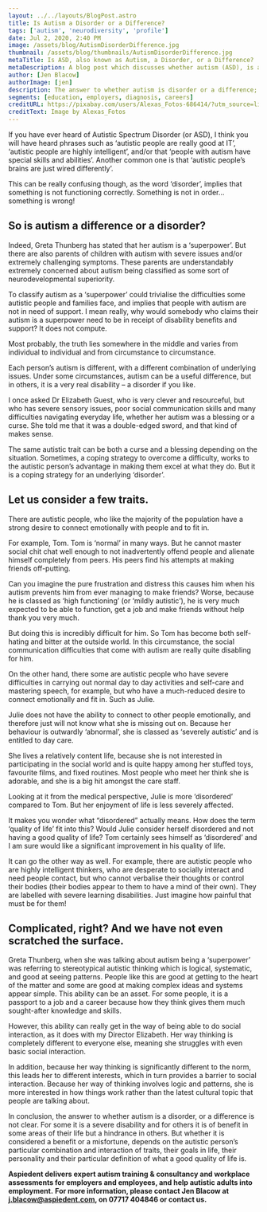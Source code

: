 ```yaml
---
layout: ../../layouts/BlogPost.astro
title: Is Autism a Disorder or a Difference?
tags: ['autism', 'neurodiversity', 'profile']
date: Jul 2, 2020, 2:40 PM
image: /assets/blog/AutismDisorderDifference.jpg
thumbnail: /assets/blog/thumbnails/AutismDisorderDifference.jpg
metaTitle: Is ASD, also known as Autism, a Disorder, or a Difference?
metaDescription: A blog post which discusses whether autism (ASD), is a disorder or a difference. The answer is not straightforward. For some people it is clearly a disorder, for some a difference and for some, it is both.
author: [Jen Blacow]
authorImage: [jen]
description: The answer to whether autism is disorder or a difference; a superpower, or a disability, is not straightforward. For some people it is clearly a disorder, for some a difference and for some, it is both.
segments: [education, employers, diagnosis, careers]
creditURL: https://pixabay.com/users/Alexas_Fotos-686414/?utm_source=link-attribution&utm_medium=referral&utm_campaign=image&utm_content=3894871
creditText: Image by Alexas_Fotos
---
```

If you have ever heard of Autistic Spectrum Disorder (or ASD), I think you will have heard phrases such as ‘autistic people are really good at IT’, ‘autistic people are highly intelligent’, and/or that ‘people with autism have special skills and abilities’. Another common one is that ‘autistic people’s brains are just wired differently’.

This can be really confusing though, as the word ‘disorder’, implies that something is not functioning correctly. Something is not in order… something is wrong!

## So is autism a difference or a disorder?
Indeed, Greta Thunberg has stated that her autism is a ‘superpower’. But there are also parents of children with autism with severe issues and/or extremely challenging symptoms. These parents are understandably extremely concerned about autism being classified as some sort of neurodevelopmental superiority. 

To classify autism as a ‘superpower’ could trivialise the difficulties some autistic people and families face, and implies that people with autism are not in need of support. I mean really, why would somebody who claims their autism is a superpower need to be in receipt of disability benefits and support? It does not compute.

Most probably, the truth lies somewhere in the middle and varies from individual to individual and from circumstance to circumstance.

Each person’s autism is different, with a different combination of underlying issues. Under some circumstances, autism can be a useful difference, but in others, it is a very real disability – a disorder if you like.

I once asked Dr Elizabeth Guest, who is very clever and resourceful, but who has severe sensory issues, poor social communication skills and many difficulties navigating everyday life, whether her autism was a blessing or a curse. She told me that it was a double-edged sword, and that kind of makes sense.

The same autistic trait can be both a curse and a blessing depending on the situation. Sometimes, a coping strategy to overcome a difficulty, works to the autistic person’s advantage in making them excel at what they do. But it is a coping strategy for an underlying ‘disorder’.

## Let us consider a few traits.
There are autistic people, who like the majority of the population have a strong desire to connect emotionally with people and to fit in.

For example,  Tom. Tom is ‘normal’ in many ways. But he cannot master social chit chat well enough to not inadvertently offend people and alienate himself completely from peers. His peers find his attempts at making friends off-putting.

Can you imagine the pure frustration and distress this causes him when his autism prevents him from ever managing to make friends? Worse, because he is classed as ‘high functioning’ (or ‘mildly autistic’), he is very much expected to be able to function, get a job and make friends without help thank you very much.

But doing this is incredibly difficult for him. So Tom has become both self-hating and bitter at the outside world. In this circumstance, the social communication difficulties that come with autism are really quite disabling for him.

On the other hand, there some are autistic people who have severe difficulties in carrying out normal day to day activities and self-care and mastering speech, for example, but who have a much-reduced desire to connect emotionally and fit in. Such as Julie.

Julie does not have the ability to connect to other people emotionally, and therefore just will not know what she is missing out on. Because her behaviour is outwardly ‘abnormal’, she is classed as ‘severely autistic’ and is entitled to day care.

She lives a relatively content life, because she is not interested in participating in the social world and is quite happy among her stuffed toys, favourite films, and fixed routines. Most people who meet her think she is adorable, and she is a big hit amongst the care staff.  

Looking at it from the medical perspective, Julie is more ‘disordered’ compared to Tom. But her enjoyment of life is less severely affected.

It makes you wonder what “disordered” actually means. How does the term ‘quality of life’ fit into this? Would Julie consider herself disordered and not having a good quality of life? Tom certainly sees himself as ‘disordered’ and I am sure would like a significant improvement in his quality of life.

It can go the other way as well. For example, there are autistic people who are highly intelligent thinkers, who are desperate to socially interact and need people contact, but who cannot verbalise their thoughts or control their bodies (their bodies appear to them to have a mind of their own). They are labelled with severe learning disabilities. Just imagine how painful that must be for them!  

## Complicated, right? And we have not even scratched the surface.
Greta Thunberg, when she was talking about autism being a ‘superpower’ was referring to stereotypical autistic thinking which is logical, systematic, and good at seeing patterns. People like this are good at getting to the heart of the matter and some are good at making complex ideas and systems appear simple. This ability can be an asset. For some people, it is a passport to a job and a career because how they think gives them much sought-after knowledge and skills.

However, this ability can really get in the way of being able to do social interaction, as it does with my Director Elizabeth. Her way thinking is completely different to everyone else, meaning she struggles with even basic social interaction.

In addition, because her way thinking is significantly different to the norm, this leads her to different interests, which in turn provides a barrier to social interaction. Because her way of thinking involves logic and patterns, she is more interested in how things work rather than the latest cultural topic that people are talking about.

In conclusion, the answer to whether autism is a disorder, or a difference is not clear. For some it is a severe disability and for others it is of benefit in some areas of their life but a hindrance in others. But whether it is considered a benefit or a misfortune, depends on the autistic person’s particular combination and interaction of traits, their goals in life, their personality and their particular definition of what a good quality of life is.

 
**Aspiedent delivers expert autism training & consultancy and workplace assessments for employers and employees, and help autistic adults into employment.**
**For more information, please contact Jen Blacow at j.blacow@aspiedent.com, on 07717 404846 or contact us.**